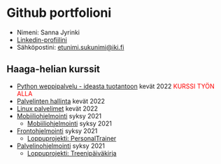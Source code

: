 # Github portfolioni

- Nimeni: Sanna Jyrinki
- [Linkedin-profiilini](https://www.linkedin.com/in/sanna-jyrinki-1338b123)       
- Sähköpostini: etunimi.sukunimi@iki.fi

## Haaga-helian kurssit

- [Python weppipalvelu - ideasta tuotantoon](pythonwebbipalvelu/index.html) kevät 2022 <span style="color:red">KURSSI TYÖN ALLA</span>
- [Palvelinten hallinta](palvelintenhallinta/index.html) kevät 2022
- [Linux palvelimet](linuxpalvelimet/index.html) kevät 2022
- [Mobiiliohjelmointi](https://github.com/jyrinsan/hh_mobiiliohjelmointi) syksy 2021
  - [Mobiiliohjelmointi](https://github.com/jyrinsan/hh_mobiiliohjelmointi/tree/master/MakeupApp) syksy 2021
- [Frontohjelmointi](https://github.com/jyrinsan/hh_frontohjelmointi) syksy 2021
  -  [Loppuprojekti: PersonalTrainer](https://github.com/jyrinsan/PersonalTrainer) 
- [Palvelinohjelmointi](https://github.com/jyrinsan/hh_palvelinohjelmointi) syksy 2021
  -  [Loppuprojekti: Treenipäiväkirja](https://github.com/jyrinsan/treenipaivakirja) 
